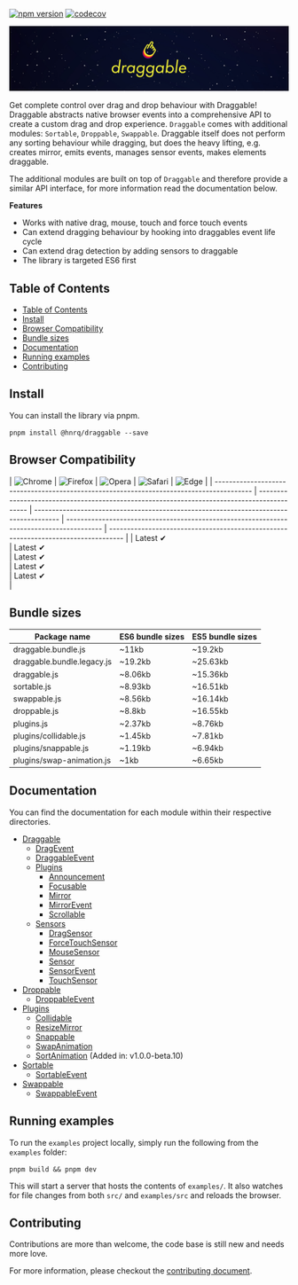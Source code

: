 [![npm version](https://badge.fury.io/js/@hnrq%2Fdraggable.svg)](https://badge.fury.io/js/@hnrq%2Fdraggable)
[![codecov](https://codecov.io/gh/hnrq/draggable/branch/main/graph/badge.svg?token=LIMBUVCRB9)](https://codecov.io/gh/hnrq/draggable)

<a href="https://shopify.github.io/draggable" title="Visit Draggable website">
  <img src="assets/header.jpg" alt="">
</a>

Get complete control over drag and drop behaviour with Draggable! Draggable abstracts
native browser events into a comprehensive API to create a custom drag and drop experience.
`Draggable` comes with additional modules: `Sortable`, `Droppable`, `Swappable`. Draggable
itself does not perform any sorting behaviour while dragging, but does the heavy lifting, e.g.
creates mirror, emits events, manages sensor events, makes elements draggable.

The additional modules are built on top of `Draggable` and therefore provide a similar API
interface, for more information read the documentation below.

**Features**

- Works with native drag, mouse, touch and force touch events
- Can extend dragging behaviour by hooking into draggables event life cycle
- Can extend drag detection by adding sensors to draggable
- The library is targeted ES6 first

## Table of Contents

- [Table of Contents](#table-of-contents)
- [Install](#install)
- [Browser Compatibility](#browser-compatibility)
- [Bundle sizes](#bundle-sizes)
- [Documentation](#documentation)
- [Running examples](#running-examples)
- [Contributing](#contributing)

## Install

You can install the library via pnpm.

```
pnpm install @hnrq/draggable --save
```

## Browser Compatibility

| ![Chrome](https://raw.github.com/alrra/browser-logos/master/src/chrome/chrome_48x48.png) |
![Firefox](https://raw.github.com/alrra/browser-logos/master/src/firefox/firefox_48x48.png) |
![Opera](https://raw.github.com/alrra/browser-logos/master/src/opera/opera_48x48.png) |
![Safari](https://raw.github.com/alrra/browser-logos/master/src/safari/safari_48x48.png) |
![Edge](https://raw.github.com/alrra/browser-logos/master/src/edge/edge_48x48.png) |
| ---------------------------------------------------------------------------------------- | ------------------------------------------------------------------------------------------- | ------------------------------------------------------------------------------------- | ---------------------------------------------------------------------------------------- | ---------------------------------------------------------------------------------- |
| Latest ✔  
| Latest ✔  
| Latest ✔  
| Latest ✔  
| Latest ✔  
|

## Bundle sizes

| Package name               | ES6 bundle sizes | ES5 bundle sizes |
| -------------------------- | ---------------- | ---------------- |
| draggable.bundle.js        | ~11kb            | ~19.2kb          |
| draggable.bundle.legacy.js | ~19.2kb          | ~25.63kb         |
| draggable.js               | ~8.06kb          | ~15.36kb         |
| sortable.js                | ~8.93kb          | ~16.51kb         |
| swappable.js               | ~8.56kb          | ~16.14kb         |
| droppable.js               | ~8.8kb           | ~16.55kb         |
| plugins.js                 | ~2.37kb          | ~8.76kb          |
| plugins/collidable.js      | ~1.45kb          | ~7.81kb          |
| plugins/snappable.js       | ~1.19kb          | ~6.94kb          |
| plugins/swap-animation.js  | ~1kb             | ~6.65kb          |

## Documentation

You can find the documentation for each module within their respective directories.

- [Draggable](src/Draggable)
  - [DragEvent](src/Draggable/DragEvent)
  - [DraggableEvent](src/Draggable/DraggableEvent)
  - [Plugins](src/Draggable/Plugins)
    - [Announcement](src/Draggable/Plugins/Announcement)
    - [Focusable](src/Draggable/Plugins/Focusable)
    - [Mirror](src/Draggable/Plugins/Mirror)
    - [MirrorEvent](src/Draggable/Plugins/Mirror/MirrorEvent)
    - [Scrollable](src/Draggable/Plugins/Scrollable)
  - [Sensors](src/Draggable/Sensors)
    - [DragSensor](src/Draggable/Sensors/DragSensor)
    - [ForceTouchSensor](src/Draggable/Sensors/ForceTouchSensor)
    - [MouseSensor](src/Draggable/Sensors/MouseSensor)
    - [Sensor](src/Draggable/Sensors/Sensor)
    - [SensorEvent](src/Draggable/Sensors/SensorEvent)
    - [TouchSensor](src/Draggable/Sensors/TouchSensor)
- [Droppable](src/Droppable)
  - [DroppableEvent](src/Droppable/DroppableEvent)
- [Plugins](src/Plugins)
  - [Collidable](src/Plugins/Collidable)
  - [ResizeMirror](src/Plugins/ResizeMirror)
  - [Snappable](src/Plugins/Snappable)
  - [SwapAnimation](src/Plugins/SwapAnimation)
  - [SortAnimation](src/Plugins/SortAnimation) (Added in: v1.0.0-beta.10)
- [Sortable](src/Sortable)
  - [SortableEvent](src/Sortable/SortableEvent)
- [Swappable](src/Swappable)
  - [SwappableEvent](src/Swappable/SwappableEvent)

## Running examples

To run the `examples` project locally, simply run the following from the `examples` folder:

```
pnpm build && pnpm dev
```

This will start a server that hosts the contents of `examples/`. It also watches for file
changes from both `src/` and `examples/src` and reloads the browser.

## Contributing

Contributions are more than welcome, the code base is still new and needs more love.

For more information, please checkout the [contributing document](https://github.com/hnrq/draggable/blob/master/CONTRIBUTING.md).
